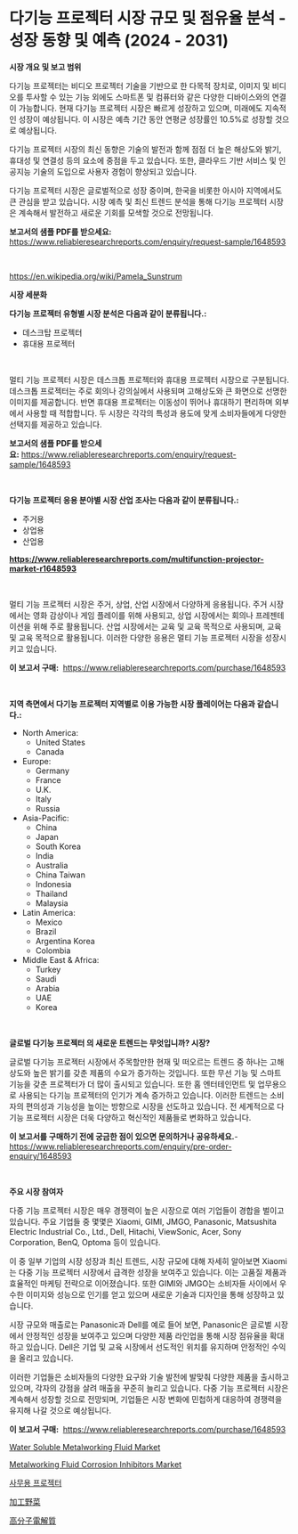 <p><h1>다기능 프로젝터 시장 규모 및 점유율 분석 - 성장 동향 및 예측 (2024 - 2031)</h1></p><p><strong>시장 개요 및 보고 범위</strong></p>
<p><p>다기능 프로젝터는 비디오 프로젝터 기술을 기반으로 한 다목적 장치로, 이미지 및 비디오를 투사할 수 있는 기능 외에도 스마트폰 및 컴퓨터와 같은 다양한 디바이스와의 연결이 가능합니다. 현재 다기능 프로젝터 시장은 빠르게 성장하고 있으며, 미래에도 지속적인 성장이 예상됩니다. 이 시장은 예측 기간 동안 연평균 성장률인 10.5%로 성장할 것으로 예상됩니다.</p><p>다기능 프로젝터 시장의 최신 동향은 기술의 발전과 함께 점점 더 높은 해상도와 밝기, 휴대성 및 연결성 등의 요소에 중점을 두고 있습니다. 또한, 클라우드 기반 서비스 및 인공지능 기술의 도입으로 사용자 경험이 향상되고 있습니다.</p><p>다기능 프로젝터 시장은 글로벌적으로 성장 중이며, 한국을 비롯한 아시아 지역에서도 큰 관심을 받고 있습니다. 시장 예측 및 최신 트렌드 분석을 통해 다기능 프로젝터 시장은 계속해서 발전하고 새로운 기회를 모색할 것으로 전망됩니다.</p></p>
<p><strong>보고서의 샘플 PDF를 받으세요:</strong> <a href="https://www.reliableresearchreports.com/enquiry/request-sample/1648593">https://www.reliableresearchreports.com/enquiry/request-sample/1648593</a></p>
<p>&nbsp;</p>
<p><a href="https://en.wikipedia.org/wiki/Pamela_Sunstrum">https://en.wikipedia.org/wiki/Pamela_Sunstrum</a></p>
<p><strong>시장 세분화</strong></p>
<p><strong>다기능 프로젝터 유형별 시장 분석은 다음과 같이 분류됩니다.:</strong></p>
<p><ul><li>데스크탑 프로젝터</li><li>휴대용 프로젝터</li></ul></p>
<p>&nbsp;</p>
<p><p>멀티 기능 프로젝터 시장은 데스크톱 프로젝터와 휴대용 프로젝터 시장으로 구분됩니다. 데스크톱 프로젝터는 주로 회의나 강의실에서 사용되며 고해상도와 큰 화면으로 선명한 이미지를 제공합니다. 반면 휴대용 프로젝터는 이동성이 뛰어나 휴대하기 편리하며 외부에서 사용할 때 적합합니다. 두 시장은 각각의 특성과 용도에 맞게 소비자들에게 다양한 선택지를 제공하고 있습니다.</p></p>
<p><strong>보고서의 샘플 PDF를 받으세요:</strong>&nbsp;<a href="https://www.reliableresearchreports.com/enquiry/request-sample/1648593">https://www.reliableresearchreports.com/enquiry/request-sample/1648593</a></p>
<p>&nbsp;</p>
<p><strong> 다기능 프로젝터 응용 분야별 시장 산업 조사는 다음과 같이 분류됩니다.:</strong></p>
<p><ul><li>주거용</li><li>상업용</li><li>산업용</li></ul></p>
<p><strong><a href="https://www.reliableresearchreports.com/multifunction-projector-market-r1648593">https://www.reliableresearchreports.com/multifunction-projector-market-r1648593</a></strong></p>
<p>&nbsp;</p>
<p><p>멀티 기능 프로젝터 시장은 주거, 상업, 산업 시장에서 다양하게 응용됩니다. 주거 시장에서는 영화 감상이나 게임 플레이를 위해 사용되고, 상업 시장에서는 회의나 프레젠테이션을 위해 주로 활용됩니다. 산업 시장에서는 교육 및 교육 목적으로 사용되며, 교육 및 교육 목적으로 활용됩니다. 이러한 다양한 응용은 멀티 기능 프로젝터 시장을 성장시키고 있습니다.</p></p>
<p><strong>이 보고서 구매:</strong>&nbsp; <a href="https://www.reliableresearchreports.com/purchase/1648593">https://www.reliableresearchreports.com/purchase/1648593</a></p>
<p>&nbsp;</p>
<p><strong>지역 측면에서 다기능 프로젝터 지역별로 이용 가능한 시장 플레이어는 다음과 같습니다.:</strong></p>
<p><ul>
    <li>
        North America:
        <ul>
            <li>United States</li>
            <li>Canada</li>
        </ul>
    </li>
    <li>
        Europe:
        <ul>
            <li>Germany</li>
            <li>France</li>
            <li>U.K.</li>
            <li>Italy</li>
            <li>Russia</li>
        </ul>
    </li>
    <li>
        Asia-Pacific:
        <ul>
            <li>China</li>
            <li>Japan</li>
            <li>South Korea</li>
            <li>India</li>
            <li>Australia</li>
            <li>China Taiwan</li>
            <li>Indonesia</li>
            <li>Thailand</li>
            <li>Malaysia</li>
        </ul>
    </li>
    <li>
        Latin America:
        <ul>
            <li>Mexico</li>
            <li>Brazil</li>
            <li>Argentina Korea</li>
            <li>Colombia</li>
        </ul>
    </li>
    <li>
        Middle East & Africa:
        <ul>
            <li>Turkey</li>
            <li>Saudi</li>
            <li>Arabia</li>
            <li>UAE</li>
            <li>Korea</li>
        </ul>
    </li>
    </ul></p>
<p>&nbsp;</p>
<p><strong>글로벌 다기능 프로젝터 의 새로운 트렌드는 무엇입니까? 시장?</strong></p>
<p><p>글로벌 다기능 프로젝터 시장에서 주목할만한 현재 및 떠오르는 트렌드 중 하나는 고해상도와 높은 밝기를 갖춘 제품의 수요가 증가하는 것입니다. 또한 무선 기능 및 스마트 기능을 갖춘 프로젝터가 더 많이 출시되고 있습니다. 또한 홈 엔터테인먼트 및 업무용으로 사용되는 다기능 프로젝터의 인기가 계속 증가하고 있습니다. 이러한 트렌드는 소비자의 편의성과 기능성을 높이는 방향으로 시장을 선도하고 있습니다. 전 세계적으로 다기능 프로젝터 시장은 더욱 다양하고 혁신적인 제품들로 변화하고 있습니다.</p></p>
<p><strong>이 보고서를 구매하기 전에 궁금한 점이 있으면 문의하거나 공유하세요.</strong>- <a href="https://www.reliableresearchreports.com/enquiry/pre-order-enquiry/1648593">https://www.reliableresearchreports.com/enquiry/pre-order-enquiry/1648593</a></p>
<p>&nbsp;</p>
<p><strong>주요 시장 참여자</strong></p>
<p><p>다중 기능 프로젝터 시장은 매우 경쟁력이 높은 시장으로 여러 기업들이 경합을 벌이고 있습니다. 주요 기업들 중 몇몇은 Xiaomi, GIMI, JMGO, Panasonic, Matsushita Electric Industrial Co., Ltd., Dell, Hitachi, ViewSonic, Acer, Sony Corporation, BenQ, Optoma 등이 있습니다.</p><p>이 중 일부 기업의 시장 성장과 최신 트렌드, 시장 규모에 대해 자세히 알아보면 Xiaomi는 다중 기능 프로젝터 시장에서 급격한 성장을 보여주고 있습니다. 이는 고품질 제품과 효율적인 마케팅 전략으로 이어졌습니다. 또한 GIMI와 JMGO는 소비자들 사이에서 우수한 이미지와 성능으로 인기를 얻고 있으며 새로운 기술과 디자인을 통해 성장하고 있습니다.</p><p>시장 규모와 매출로는 Panasonic과 Dell를 예로 들어 보면, Panasonic은 글로벌 시장에서 안정적인 성장을 보여주고 있으며 다양한 제품 라인업을 통해 시장 점유율을 확대하고 있습니다. Dell은 기업 및 교육 시장에서 선도적인 위치를 유지하며 안정적인 수익을 올리고 있습니다.</p><p>이러한 기업들은 소비자들의 다양한 요구와 기술 발전에 발맞춰 다양한 제품을 출시하고 있으며, 각자의 강점을 살려 매출을 꾸준히 늘리고 있습니다. 다중 기능 프로젝터 시장은 계속해서 성장할 것으로 전망되며, 기업들은 시장 변화에 민첩하게 대응하여 경쟁력을 유지해 나갈 것으로 예상됩니다.</p></p>
<p><strong>이 보고서 구매:</strong>&nbsp;&nbsp;<a href="https://www.reliableresearchreports.com/purchase/1648593">https://www.reliableresearchreports.com/purchase/1648593</a></p>
<p><p><a href="https://github.com/maudAbbott7/Market-Research-Report-List-2/blob/main/water-soluble-metalworking-fluid-market.md">Water Soluble Metalworking Fluid Market</a></p><p><a href="https://github.com/mancsybtousav/Market-Research-Report-List-3/blob/main/metalworking-fluid-corrosion-inhibitors-market.md">Metalworking Fluid Corrosion Inhibitors Market</a></p><p><a href="https://github.com/shampaakter36/Market-Research-Report-List-2/blob/main/474867728267.md">사무용 프로젝터</a></p><p><a href="https://github.com/RandallRunte2023/Market-Research-Report-List-2/blob/main/335293620733.md">加工野菜</a></p><p><a href="https://github.com/TerrellConn/Market-Research-Report-List-2/blob/main/321336120732.md">高分子電解質</a></p></p>
